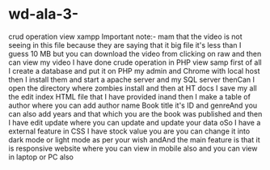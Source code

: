 # wd-ala-3-
crud operation view xampp
Important  note:-  mam that the video is not seeing in this file because they are saying that it big file it's less than I guess 10 MB but you can download the video from clicking on raw and then can view my video
I have done crude operation in PHP view samp first of all I create a database and put it on PHP my admin and Chrome with local host then I install them and start a apache server and my SQL server thenCan I open the directory where zombies install and then at HT docs I save my all the edit index HTML file that I have provided inand then I make a table of author where you can add author name Book title it's ID and genreAnd you can also add years and that which you are the book was published and then I have edit update where you can update and update your data oSo I have a external feature in CSS I have stock value you are you can change it into dark mode or light mode as per your wish andAnd the main feature is that it is responsive website where you can view in mobile also and you can view in laptop or PC also
